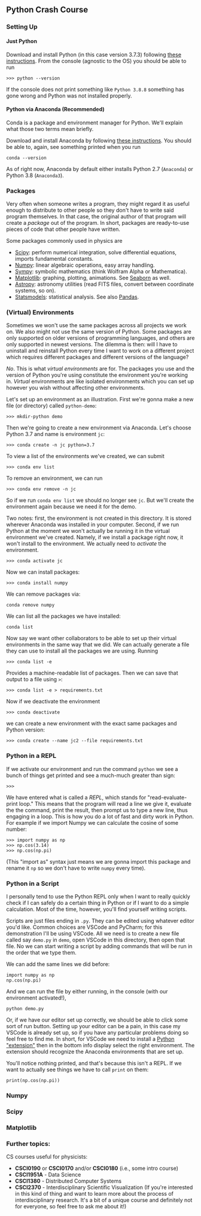 ## Python Crash Course


### Setting Up
#### Just Python 
Download and install Python (in this case version 3.7.3) following
[these instructions](https://www.python.org/downloads/release/python-373/).
From the console (agnostic to the OS) you should be able to run 
```
>>> python --version 
```

If the console does not print something like `Python 3.8.8` something has 
gone wrong and Python was not installed properly. 

#### Python via Anaconda (Recommended)
Conda is a package and environment manager for Python. We'll explain what those 
two terms mean briefly.

Download and install Anaconda by following
[these instructions](https://docs.anaconda.com/anaconda/user-guide/faq/#id2).
You should be able to, again, see something printed when you run 
```
conda --version
```

As of right now, Anaconda by default either installs Python 2.7
(`Anaconda`) or Python 3.8 (`Anaconda3`).

### Packages
Very often when someone writes a program, they might regard it as useful enough 
to distribute to other people so they don't have to write said program
themselves. In that case, the original author of that program will create a 
*package* out of the program. In short, packages are ready-to-use pieces of code 
that other people have written. 

Some packages commonly used in physics are 
- [Scipy](https://www.scipy.org/}): perform numerical 
  integration, solve differential equations, imports fundamental constants.
- [Numpy](https://numpy.org/): linear algebraic operations, easy array handling. 
- [Sympy](https://www.sympy.org/en/index.html): symbolic mathematics (think 
  Wolfram Alpha or Mathematica).
- [Matplotlib](https://matplotlib.org/): graphing, plotting, animations. 
  See [Seaborn](https://seaborn.pydata.org/) as well.
- [Astropy](https://www.astropy.org/): astronomy utilities (read FITS files, 
  convert between coordinate systems, so on). 
- [Statsmodels](https://www.statsmodels.org/stable/index.html): statistical 
  analysis. See also [Pandas](https://pandas.pydata.org/).

### (Virtual) Environments 
Sometimes we won't use the same packages across all projects we work on. We also 
might not use the same version of Python. Some packages are only supported on 
older versions of programming languages, and others are only supported in 
newest versions. The dilemma is then: will I have to uninstall and reinstall 
Python every time I want to work on a different project which requires different 
packages and different versions of the language?

*No*. This is what *virtual environments* are for. The packages you use and the 
version of Python you're using constitute the environment you're working in. 
*Virtual* environments are like isolated environments which you can set up however 
you wish without affecting other environments. 

Let's set up an environment as an illustration. 
First we're gonna make a new file (or directory) called `python-demo`: 
```
>>> mkdir-python demo
```

Then we're going to create a new environment via Anaconda. Let's choose Python 
3.7 and name is environment `jc`: 
```
>>> conda create -n jc python=3.7
```

To view a list of the environments we've created, we can submit 
```
>>> conda env list 
```

To remove an environment, we can run 
```
>>> conda env remove -n jc
```

So if we run `conda env list` we should no longer see `jc`. But we'll create the 
environment again because we need it for the demo. 

Two notes: first, the environment is not created in this directory. It is stored 
wherever Anaconda was installed in your computer. Second, if we run Python at
the moment we won't actually be running it in the virtual environment we've 
created. Namely, if we install a package right now, it won't install to the 
environment. We actually need to *activate* the environment. 
```
>>> conda activate jc
```

Now we can install packages: 
```
>>> conda install numpy
```

We can remove packages via: 
```
conda remove numpy
```

We can list all the packages we have installed: 
```
conda list
```

Now say we want other collaborators to be able to set up their virtual 
environments in the same way that we did. We can actually generate a file they 
can use to install all the packages we are using. Running 
```
>>> conda list -e 
```

Provides a machine-readable list of packages. Then we can save that output to 
a file using `>`: 
```
>>> conda list -e > requirements.txt
```

Now if we deactivate the environment
```
>>> conda deactivate
```

we can create a new environment with the exact same packages and Python version:
```
>>> conda create --name jc2 --file requirements.txt
```

### Python in a REPL 
If we activate our environment and run the command `python` we see a bunch of 
things get printed and see a much-much greater than sign: 
```
>>>
```

We have entered what is called a *REPL*, which stands for "read-evaluate-print
loop." This means that the program will read a line we give it, evaluate the 
the command, print the result, then prompt us to type a new line, thus engaging 
in a loop. This is how you do a lot of fast and dirty work in Python. For
example if we import Numpy we can calculate the cosine of some number: 
```
>>> import numpy as np 
>>> np.cos(3.14)
>>> np.cos(np.pi)
```

(This "import as" syntax just means we are gonna import this package and rename 
it `np` so we don't have to write `numpy` every time). 

### Python in a Script
I personally tend to use the Python REPL only when I want to really quickly 
check if I can safely do a certain thing in Python or if I want to do a simple 
calculation. Most of the time, however, you'll find yourself writing scripts. 

Scripts are just files ending in `.py`. They can be edited using whatever editor
you'd like. Common choices are VSCode and PyCharm; for this demonstration I'll 
be using VSCode. All we need is to create a new file called say `demo.py` in
`demo`, open VSCode in this directory, then open that file. No we can start 
writing a script by adding commands that will be run in the order that we type 
them. 

We can add the same lines we did before:
```
import numpy as np 
np.cos(np.pi)
```

And we can run the file by either running, in the console (with our environment
activated!), 
```
python demo.py
```

Or, if we have our editor set up correctly, we should be able to click some 
sort of run button. Setting up your editor can be a pain, in this case my 
VSCode is already set up, so if you have any particular problems doing so feel 
free to find me. In short, for VSCode we need to install a [Python
"extension"](https://marketplace.visualstudio.com/items?itemName=ms-python.python)
then in the bottom info display select the right environment. The extension 
should recognize the Anaconda environments that are set up.

You'll notice nothing printed, and that's because this isn't a REPL. If we want 
to actually see things we have to call `print` on them: 
```
print(np.cos(np.pi))
```


### Numpy 

### Scipy 

### Matplotlib 

###

### Further topics:
CS courses useful for physicists:
- **CSCI0190** or **CSCI0170** and/or **CSCI0180** (i.e., some intro course)
- **CSCI1951A** - Data Science
- **CSCI1380** - Distributed Computer Systems
- **CSCI2370** - Interdisciplinary Scientific Visualization (If you're interested in
  this kind of thing and want to learn more about the process of interdisciplinary
  research. It's a bit of a unique course and definitely not for everyone, so feel
  free to ask me about it!)

